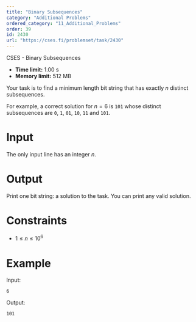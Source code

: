 ```yaml
---
title: "Binary Subsequences"
category: "Additional Problems"
ordered_category: "11_Additional_Problems"
order: 39
id: 2430
url: "https://cses.fi/problemset/task/2430"
---
```


CSES - Binary Subsequences

  * **Time limit:** 1.00 s
  * **Memory limit:** 512 MB

Your task is to find a minimum length bit string that has exactly $n$ distinct
subsequences.

For example, a correct solution for $n=6$ is `101` whose distinct subsequences
are `0`, `1`, `01`, `10`, `11` and `101`.

# Input

The only input line has an integer $n$.

# Output

Print one bit string: a solution to the task. You can print any valid
solution.

# Constraints

  * $1 \le n \le 10^6$

# Example

Input:

    
    
    6
    

Output:

    
    
    101
    

